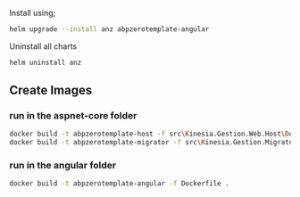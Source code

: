 ﻿Install using;

```bash
helm upgrade --install anz abpzerotemplate-angular
```

Uninstall all charts

```bash
helm uninstall anz
```

## Create Images

### run in the aspnet-core folder
```bash
docker build -t abpzerotemplate-host -f src\Kinesia.Gestion.Web.Host\Dockerfile .
docker build -t abpzerotemplate-migrator -f src\Kinesia.Gestion.Migrator\Dockerfile .
```

### run in the angular folder
```bash
docker build -t abpzerotemplate-angular -f Dockerfile . 
```

